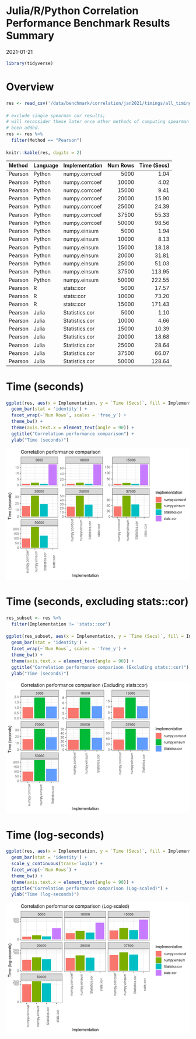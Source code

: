 Julia/R/Python Correlation Performance Benchmark Results Summary
================
2021-01-21

``` r
library(tidyverse)
```

# Overview

``` r
res <- read_csv('/data/benchmark/correlation/jan2021/timings/all_timings.csv', col_types = cols())

# exclude single spearman cor results;
# will reconsider these later once other methods of computing spearman correlation have
# been added.
res <- res %>%
  filter(Method == "Pearson")

knitr::kable(res, digits = 2)
```

| Method  | Language | Implementation | Num Rows | Time (Secs) |
|:--------|:---------|:---------------|---------:|------------:|
| Pearson | Python   | numpy.corrcoef |     5000 |        1.04 |
| Pearson | Python   | numpy.corrcoef |    10000 |        4.02 |
| Pearson | Python   | numpy.corrcoef |    15000 |        9.41 |
| Pearson | Python   | numpy.corrcoef |    20000 |       15.90 |
| Pearson | Python   | numpy.corrcoef |    25000 |       24.39 |
| Pearson | Python   | numpy.corrcoef |    37500 |       55.33 |
| Pearson | Python   | numpy.corrcoef |    50000 |       98.56 |
| Pearson | Python   | numpy.einsum   |     5000 |        1.94 |
| Pearson | Python   | numpy.einsum   |    10000 |        8.13 |
| Pearson | Python   | numpy.einsum   |    15000 |       18.18 |
| Pearson | Python   | numpy.einsum   |    20000 |       31.81 |
| Pearson | Python   | numpy.einsum   |    25000 |       51.03 |
| Pearson | Python   | numpy.einsum   |    37500 |      113.95 |
| Pearson | Python   | numpy.einsum   |    50000 |      222.55 |
| Pearson | R        | stats::cor     |     5000 |       17.57 |
| Pearson | R        | stats::cor     |    10000 |       73.20 |
| Pearson | R        | stats::cor     |    15000 |      171.43 |
| Pearson | Julia    | Statistics.cor |     5000 |        1.10 |
| Pearson | Julia    | Statistics.cor |    10000 |        4.66 |
| Pearson | Julia    | Statistics.cor |    15000 |       10.39 |
| Pearson | Julia    | Statistics.cor |    20000 |       18.68 |
| Pearson | Julia    | Statistics.cor |    25000 |       28.64 |
| Pearson | Julia    | Statistics.cor |    37500 |       66.07 |
| Pearson | Julia    | Statistics.cor |    50000 |      128.64 |

# Time (seconds)

``` r
ggplot(res, aes(x = Implementation, y = `Time (Secs)`, fill = Implementation)) +
  geom_bar(stat = 'identity') + 
  facet_wrap(~`Num Rows`, scales = 'free_y') +
  theme_bw() +
  theme(axis.text.x = element_text(angle = 90)) +
  ggtitle("Correlation performance comparison") +
  ylab("Time (seconds)")
```

![](summarize_results_files/figure-gfm/correlation_benchmark_barplot-1.png)<!-- -->

# Time (seconds, excluding stats::cor)

``` r
res_subset <- res %>% 
  filter(Implementation != 'stats::cor')

ggplot(res_subset, aes(x = Implementation, y = `Time (Secs)`, fill = Implementation)) +
  geom_bar(stat = 'identity') + 
  facet_wrap(~`Num Rows`, scales = 'free_y') +
  theme_bw() +
  theme(axis.text.x = element_text(angle = 90)) +
  ggtitle("Correlation performance comparison (Excluding stats::cor)") +
  ylab("Time (seconds)")
```

![](summarize_results_files/figure-gfm/correlation_benchmark_barplot-3-1.png)<!-- -->

# Time (log-seconds)

``` r
ggplot(res, aes(x = Implementation, y = `Time (Secs)`, fill = Implementation)) +
  geom_bar(stat = 'identity') + 
  scale_y_continuous(trans='log1p') +
  facet_wrap(~`Num Rows`) +
  theme_bw() +
  theme(axis.text.x = element_text(angle = 90)) +
  ggtitle("Correlation performance comparison (Log-scaled)") +
  ylab("Time (log-seconds)")
```

![](summarize_results_files/figure-gfm/unnamed-chunk-4-1.png)<!-- -->
